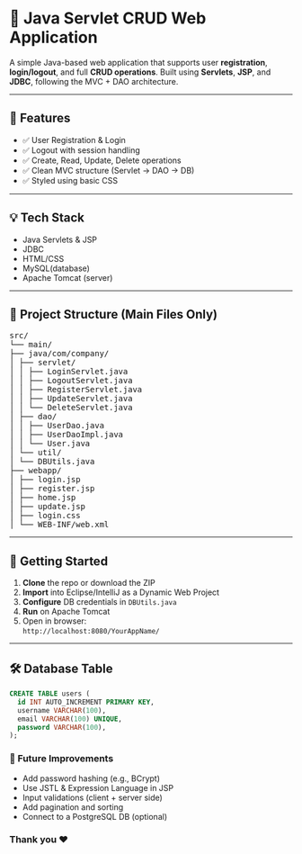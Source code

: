 # 🔐 Java Servlet CRUD Web Application

A simple Java-based web application that supports user **registration**, **login/logout**, and full **CRUD operations**. Built using **Servlets**, **JSP**, and **JDBC**, following the MVC + DAO architecture.

---

## 🚀 Features

- ✅ User Registration & Login
- ✅ Logout with session handling
- ✅ Create, Read, Update, Delete operations
- ✅ Clean MVC structure (Servlet → DAO → DB)
- ✅ Styled using basic CSS

---

## 💡 Tech Stack

- Java Servlets & JSP  
- JDBC  
- HTML/CSS  
- MySQL(database)  
- Apache Tomcat (server)

---

## 📁 Project Structure (Main Files Only)

<pre>
src/
└── main/
├── java/com/company/
│ ├── servlet/
│ │ ├── LoginServlet.java
│ │ ├── LogoutServlet.java
│ │ ├── RegisterServlet.java
│ │ ├── UpdateServlet.java
│ │ └── DeleteServlet.java
│ ├── dao/
│ │ ├── UserDao.java
│ │ ├── UserDaoImpl.java
│ │ └── User.java
│ └── util/
│ └── DBUtils.java
├── webapp/
│ ├── login.jsp
│ ├── register.jsp
│ ├── home.jsp
│ ├── update.jsp
│ ├── login.css
│ └── WEB-INF/web.xml
</pre>


---

## 🏁 Getting Started

1. **Clone** the repo or download the ZIP  
2. **Import** into Eclipse/IntelliJ as a Dynamic Web Project  
3. **Configure** DB credentials in `DBUtils.java`  
4. **Run** on Apache Tomcat  
5. Open in browser:  
   `http://localhost:8080/YourAppName/`

---

## 🛠 Database Table

```sql
CREATE TABLE users (
  id INT AUTO_INCREMENT PRIMARY KEY,
  username VARCHAR(100),
  email VARCHAR(100) UNIQUE,
  password VARCHAR(100),
);
```

### 🔧 Future Improvements 
- Add password hashing (e.g., BCrypt)
- Use JSTL & Expression Language in JSP
- Input validations (client + server side)
- Add pagination and sorting
- Connect to a PostgreSQL DB (optional)

### Thank you ❤️
